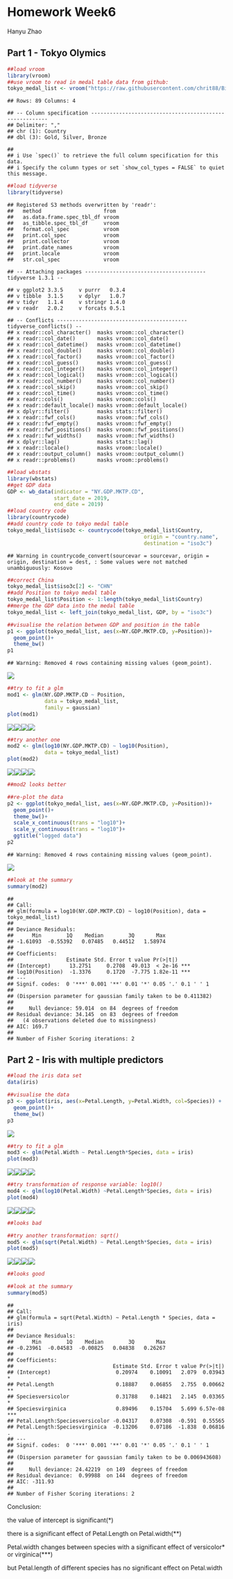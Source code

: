 Homework Week6
================
Hanyu Zhao

## Part 1 - Tokyo Olymics

``` r
##load vroom
library(vroom)
##use vroom to read in medal table data from github:
tokyo_medal_list <- vroom("https://raw.githubusercontent.com/chrit88/Bioinformatics_data/master/Workshop%205/Tokyo%202021%20medals.csv")
```

    ## Rows: 89 Columns: 4

    ## -- Column specification --------------------------------------------------------
    ## Delimiter: ","
    ## chr (1): Country
    ## dbl (3): Gold, Silver, Bronze

    ## 
    ## i Use `spec()` to retrieve the full column specification for this data.
    ## i Specify the column types or set `show_col_types = FALSE` to quiet this message.

``` r
##load tidyverse
library(tidyverse)
```

    ## Registered S3 methods overwritten by 'readr':
    ##   method                    from 
    ##   as.data.frame.spec_tbl_df vroom
    ##   as_tibble.spec_tbl_df     vroom
    ##   format.col_spec           vroom
    ##   print.col_spec            vroom
    ##   print.collector           vroom
    ##   print.date_names          vroom
    ##   print.locale              vroom
    ##   str.col_spec              vroom

    ## -- Attaching packages --------------------------------------- tidyverse 1.3.1 --

    ## v ggplot2 3.3.5     v purrr   0.3.4
    ## v tibble  3.1.5     v dplyr   1.0.7
    ## v tidyr   1.1.4     v stringr 1.4.0
    ## v readr   2.0.2     v forcats 0.5.1

    ## -- Conflicts ------------------------------------------ tidyverse_conflicts() --
    ## x readr::col_character()  masks vroom::col_character()
    ## x readr::col_date()       masks vroom::col_date()
    ## x readr::col_datetime()   masks vroom::col_datetime()
    ## x readr::col_double()     masks vroom::col_double()
    ## x readr::col_factor()     masks vroom::col_factor()
    ## x readr::col_guess()      masks vroom::col_guess()
    ## x readr::col_integer()    masks vroom::col_integer()
    ## x readr::col_logical()    masks vroom::col_logical()
    ## x readr::col_number()     masks vroom::col_number()
    ## x readr::col_skip()       masks vroom::col_skip()
    ## x readr::col_time()       masks vroom::col_time()
    ## x readr::cols()           masks vroom::cols()
    ## x readr::default_locale() masks vroom::default_locale()
    ## x dplyr::filter()         masks stats::filter()
    ## x readr::fwf_cols()       masks vroom::fwf_cols()
    ## x readr::fwf_empty()      masks vroom::fwf_empty()
    ## x readr::fwf_positions()  masks vroom::fwf_positions()
    ## x readr::fwf_widths()     masks vroom::fwf_widths()
    ## x dplyr::lag()            masks stats::lag()
    ## x readr::locale()         masks vroom::locale()
    ## x readr::output_column()  masks vroom::output_column()
    ## x readr::problems()       masks vroom::problems()

``` r
##load wbstats
library(wbstats)
##get GDP data
GDP <- wb_data(indicator = "NY.GDP.MKTP.CD",
               start_date = 2019,
               end_date = 2019)
##load country code
library(countrycode)
##add country code to tokyo medal table
tokyo_medal_list$iso3c <- countrycode(tokyo_medal_list$Country,
                                            origin = "country.name",
                                            destination = "iso3c")
```

    ## Warning in countrycode_convert(sourcevar = sourcevar, origin = origin, destination = dest, : Some values were not matched unambiguously: Kosovo

``` r
##correct China
tokyo_medal_list$iso3c[2] <- "CHN"
##add Position to tokyo medal table
tokyo_medal_list$Position <- 1:length(tokyo_medal_list$Country)
##merge the GDP data into the medal table
tokyo_medal_list <- left_join(tokyo_medal_list, GDP, by = "iso3c")

##visualise the relation between GDP and position in the table
p1 <- ggplot(tokyo_medal_list, aes(x=NY.GDP.MKTP.CD, y=Position))+
  geom_point()+
  theme_bw()
p1
```

    ## Warning: Removed 4 rows containing missing values (geom_point).

![](week6_homework_files/figure-gfm/unnamed-chunk-1-1.png)<!-- -->

``` r
##try to fit a glm
mod1 <- glm(NY.GDP.MKTP.CD ~ Position,
            data = tokyo_medal_list,
            family = gaussian)
plot(mod1)
```

![](week6_homework_files/figure-gfm/unnamed-chunk-1-2.png)<!-- -->![](week6_homework_files/figure-gfm/unnamed-chunk-1-3.png)<!-- -->![](week6_homework_files/figure-gfm/unnamed-chunk-1-4.png)<!-- -->![](week6_homework_files/figure-gfm/unnamed-chunk-1-5.png)<!-- -->

``` r
##try another one
mod2 <- glm(log10(NY.GDP.MKTP.CD) ~ log10(Position),
            data = tokyo_medal_list)
plot(mod2)
```

![](week6_homework_files/figure-gfm/unnamed-chunk-1-6.png)<!-- -->![](week6_homework_files/figure-gfm/unnamed-chunk-1-7.png)<!-- -->![](week6_homework_files/figure-gfm/unnamed-chunk-1-8.png)<!-- -->![](week6_homework_files/figure-gfm/unnamed-chunk-1-9.png)<!-- -->

``` r
##mod2 looks better

##re-plot the data
p2 <- ggplot(tokyo_medal_list, aes(x=NY.GDP.MKTP.CD, y=Position))+
  geom_point()+
  theme_bw()+
  scale_x_continuous(trans = "log10")+
  scale_y_continuous(trans = "log10")+
  ggtitle("logged data")
p2
```

    ## Warning: Removed 4 rows containing missing values (geom_point).

![](week6_homework_files/figure-gfm/unnamed-chunk-1-10.png)<!-- -->

``` r
##look at the summary
summary(mod2)
```

    ## 
    ## Call:
    ## glm(formula = log10(NY.GDP.MKTP.CD) ~ log10(Position), data = tokyo_medal_list)
    ## 
    ## Deviance Residuals: 
    ##      Min        1Q    Median        3Q       Max  
    ## -1.61093  -0.55392   0.07485   0.44512   1.58974  
    ## 
    ## Coefficients:
    ##                 Estimate Std. Error t value Pr(>|t|)    
    ## (Intercept)      13.2751     0.2708  49.013  < 2e-16 ***
    ## log10(Position)  -1.3376     0.1720  -7.775 1.82e-11 ***
    ## ---
    ## Signif. codes:  0 '***' 0.001 '**' 0.01 '*' 0.05 '.' 0.1 ' ' 1
    ## 
    ## (Dispersion parameter for gaussian family taken to be 0.411382)
    ## 
    ##     Null deviance: 59.014  on 84  degrees of freedom
    ## Residual deviance: 34.145  on 83  degrees of freedom
    ##   (4 observations deleted due to missingness)
    ## AIC: 169.7
    ## 
    ## Number of Fisher Scoring iterations: 2

## Part 2 - Iris with multiple predictors

``` r
##load the iris data set
data(iris)

##visualise the data
p3 <- ggplot(iris, aes(x=Petal.Length, y=Petal.Width, col=Species)) +
  geom_point()+
  theme_bw()
p3
```

![](week6_homework_files/figure-gfm/unnamed-chunk-2-1.png)<!-- -->

``` r
##try to fit a glm
mod3 <- glm(Petal.Width ~ Petal.Length*Species, data = iris)
plot(mod3)
```

![](week6_homework_files/figure-gfm/unnamed-chunk-2-2.png)<!-- -->![](week6_homework_files/figure-gfm/unnamed-chunk-2-3.png)<!-- -->![](week6_homework_files/figure-gfm/unnamed-chunk-2-4.png)<!-- -->![](week6_homework_files/figure-gfm/unnamed-chunk-2-5.png)<!-- -->

``` r
##try transformation of response variable: log10()
mod4 <- glm(log10(Petal.Width) ~Petal.Length*Species, data = iris)
plot(mod4)
```

![](week6_homework_files/figure-gfm/unnamed-chunk-2-6.png)<!-- -->![](week6_homework_files/figure-gfm/unnamed-chunk-2-7.png)<!-- -->![](week6_homework_files/figure-gfm/unnamed-chunk-2-8.png)<!-- -->![](week6_homework_files/figure-gfm/unnamed-chunk-2-9.png)<!-- -->

``` r
##looks bad

##try another transformation: sqrt()
mod5 <- glm(sqrt(Petal.Width) ~ Petal.Length*Species, data = iris)
plot(mod5)
```

![](week6_homework_files/figure-gfm/unnamed-chunk-2-10.png)<!-- -->![](week6_homework_files/figure-gfm/unnamed-chunk-2-11.png)<!-- -->![](week6_homework_files/figure-gfm/unnamed-chunk-2-12.png)<!-- -->![](week6_homework_files/figure-gfm/unnamed-chunk-2-13.png)<!-- -->

``` r
##looks good

##look at the summary
summary(mod5)
```

    ## 
    ## Call:
    ## glm(formula = sqrt(Petal.Width) ~ Petal.Length * Species, data = iris)
    ## 
    ## Deviance Residuals: 
    ##      Min        1Q    Median        3Q       Max  
    ## -0.23961  -0.04583  -0.00825   0.04838   0.26267  
    ## 
    ## Coefficients:
    ##                                Estimate Std. Error t value Pr(>|t|)    
    ## (Intercept)                     0.20974    0.10091   2.079  0.03943 *  
    ## Petal.Length                    0.18887    0.06855   2.755  0.00662 ** 
    ## Speciesversicolor               0.31788    0.14821   2.145  0.03365 *  
    ## Speciesvirginica                0.89496    0.15704   5.699 6.57e-08 ***
    ## Petal.Length:Speciesversicolor -0.04317    0.07308  -0.591  0.55565    
    ## Petal.Length:Speciesvirginica  -0.13206    0.07186  -1.838  0.06816 .  
    ## ---
    ## Signif. codes:  0 '***' 0.001 '**' 0.01 '*' 0.05 '.' 0.1 ' ' 1
    ## 
    ## (Dispersion parameter for gaussian family taken to be 0.006943608)
    ## 
    ##     Null deviance: 24.42219  on 149  degrees of freedom
    ## Residual deviance:  0.99988  on 144  degrees of freedom
    ## AIC: -311.93
    ## 
    ## Number of Fisher Scoring iterations: 2

Conclusion:

the value of intercept is significant(\*)

there is a significant effect of Petal.Length on Petal.width(\*\*)

Petal.width changes between species with a significant effect of
versicolor\* or virginica(\*\*\*)

but Petal.length of different species has no significant effect on
Petal.width
